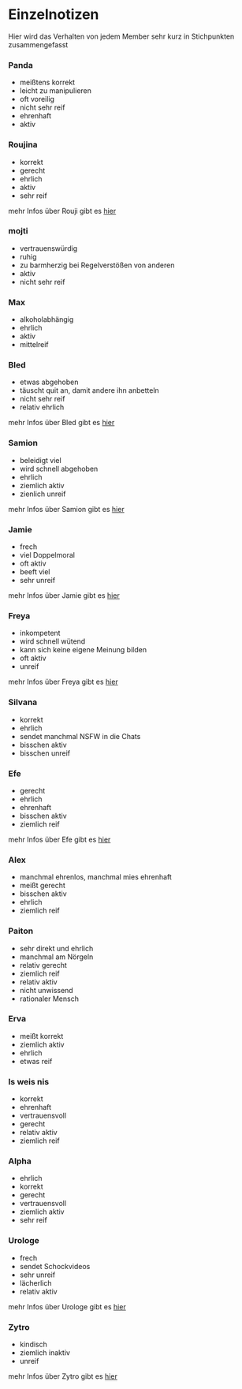# Einzelnotizen

Hier wird das Verhalten von jedem Member sehr kurz in Stichpunkten zusammengefasst

### Panda

- meißtens korrekt
- leicht zu manipulieren
- oft voreilig
- nicht sehr reif
- ehrenhaft
- aktiv

### Roujina

- korrekt
- gerecht
- ehrlich
- aktiv
- sehr reif

mehr Infos über Rouji gibt es [hier](/schlussstrich/resources/team/#roujina)

### mojti

- vertrauenswürdig
- ruhig
- zu barmherzig bei Regelverstößen von anderen
- aktiv
- nicht sehr reif

### Max

- alkoholabhängig
- ehrlich
- aktiv
- mittelreif

### Bled

- etwas abgehoben
- täuscht quit an, damit andere ihn anbetteln
- nicht sehr reif
- relativ ehrlich

mehr Infos über Bled gibt es [hier](/schlussstrich/resources/team/#bled)

### Samion

- beleidigt viel
- wird schnell abgehoben
- ehrlich
- ziemlich aktiv
- zienlich unreif

mehr Infos über Samion gibt es [hier](/schlussstrich/resources/team/#samion)

### Jamie

- frech
- viel Doppelmoral
- oft aktiv
- beeft viel
- sehr unreif

mehr Infos über Jamie gibt es [hier](/schlussstrich/resources/team/#jamie)

### Freya

- inkompetent
- wird schnell wütend
- kann sich keine eigene Meinung bilden
- oft aktiv
- unreif

mehr Infos über Freya gibt es [hier](/schlussstrich/resources/team/#freya)

### Silvana

- korrekt
- ehrlich
- sendet manchmal NSFW in die Chats
- bisschen aktiv
- bisschen unreif

### Efe

- gerecht
- ehrlich
- ehrenhaft
- bisschen aktiv
- ziemlich reif

mehr Infos über Efe gibt es [hier](/schlussstrich/resources/team/#efe)

### Alex

- manchmal ehrenlos, manchmal mies ehrenhaft
- meißt gerecht
- bisschen aktiv
- ehrlich
- ziemlich reif

### Paiton

- sehr direkt und ehrlich
- manchmal am Nörgeln
- relativ gerecht
- ziemlich reif
- relativ aktiv
- nicht unwissend
- rationaler Mensch

### Erva

- meißt korrekt
- ziemlich aktiv
- ehrlich
- etwas reif

### Is weis nis

- korrekt
- ehrenhaft
- vertrauensvoll
- gerecht
- relativ aktiv
- ziemlich reif

### Alpha

- ehrlich
- korrekt
- gerecht
- vertrauensvoll
- ziemlich aktiv
- sehr reif

### Urologe

- frech
- sendet Schockvideos
- sehr unreif
- lächerlich
- relativ aktiv

mehr Infos über Urologe gibt es [hier](/schlussstrich/resources/team/#urologe)

### Zytro

- kindisch
- ziemlich inaktiv
- unreif

mehr Infos über Zytro gibt es [hier](/schlussstrich/resources/team/#zytro)



